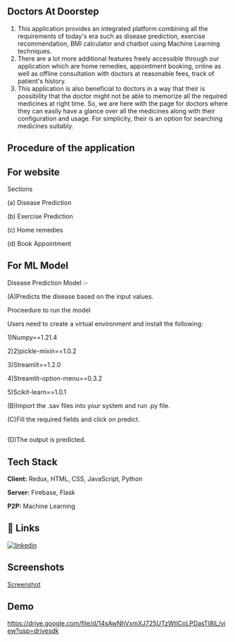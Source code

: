 
## Doctors At Doorstep

1. This application provides an integrated platform combining all the requirements of today's era such as disease prediction, exercise recommendation, BMI calculator and chatbot using Machine Learning techniques.
2. There are a lot more additional features freely accessible through our application which are home remedies, appointment booking, online as well as offline consultation with doctors at reasonable fees, track of patient's history.
3. This application is also beneficial to doctors in a way that their is possibility that the doctor might not be able to memorize all the required medicines at right time. So, we are here with the page for doctors where they can easily have a glance over all the medicines along with their configuration and usage. For simplicity, their is an option for searching medicines suitably.

## Procedure of the application

##  For website
Sections 

(a) Disease Prediction

(b) Exercise Prediction

(c) Home remedies

(d) Book Appointment
 

## For ML Model


Disease Prediction Model :- 

(A)Predicts the disease based on the input values.

Proceedure to run the model

Users need to create a virtual environment and install the following:

1)Numpy==1.21.4

2)2)pickle-mixin==1.0.2

3)Streamlit==1.2.0

4)Streamlit-option-menu==0.3.2

5)Scikit-learn==1.0.1

(B)Import the .sav files into your system and run .py file.

(C)Fill the required fields and click on predict.
##
(D)The output is predicted.



## Tech Stack

**Client:**  Redux, HTML, CSS, JavaScript, Python

**Server:** Firebase, Flask

**P2P:**  Machine Learning




## 🔗 Links
[![linkedin](https://img.shields.io/badge/linkedin-0A66C2?style=for-the-badge&logo=linkedin&logoColor=white)](https://www.linkedin.com/in/sagar-singh16/)
 


## Screenshots

[Screenshot]("https://drive.google.com/drive/folders/1eQFsrXJVoVAdkJ0-xRvbs_OkI6lInH9b")


## Demo

 

https://drive.google.com/file/d/14sAwNhVxmXJ725UTzWtlCoLPDasTI8lL/view?usp=drivesdk